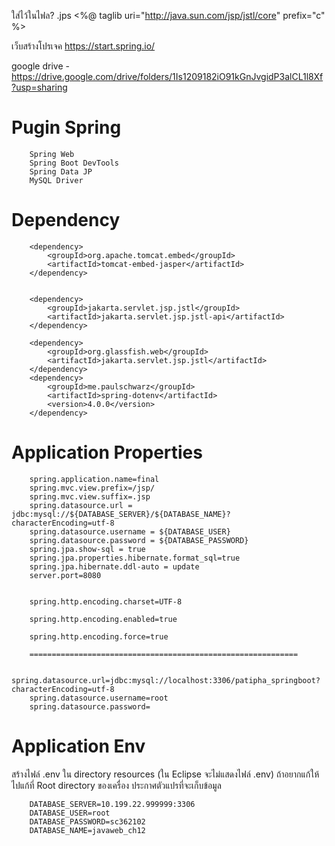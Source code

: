 ใส่ไว้ในไฟล? .jps <%@ taglib uri="http://java.sun.com/jsp/jstl/core" prefix="c" %>

เว็บสร้างโปรเจค https://start.spring.io/



google drive - https://drive.google.com/drive/folders/1Is1209182iO91kGnJvgidP3alCL1l8Xf?usp=sharing

<h1>Pugin Spring</h1>
        
        Spring Web
        Spring Boot DevTools
        Spring Data JP
        MySQL Driver 
        
<h1>Dependency</h1>


        <dependency>
            <groupId>org.apache.tomcat.embed</groupId>
            <artifactId>tomcat-embed-jasper</artifactId>
        </dependency>


        <dependency>
            <groupId>jakarta.servlet.jsp.jstl</groupId>
            <artifactId>jakarta.servlet.jsp.jstl-api</artifactId>
        </dependency>

        <dependency>
            <groupId>org.glassfish.web</groupId>
            <artifactId>jakarta.servlet.jsp.jstl</artifactId>
        </dependency>
        <dependency>
            <groupId>me.paulschwarz</groupId>
            <artifactId>spring-dotenv</artifactId>
            <version>4.0.0</version>
        </dependency>
        
        


<h1>Application Properties</h1>        

        spring.application.name=final
        spring.mvc.view.prefix=/jsp/
        spring.mvc.view.suffix=.jsp
        spring.datasource.url = jdbc:mysql://${DATABASE_SERVER}/${DATABASE_NAME}?characterEncoding=utf-8
        spring.datasource.username = ${DATABASE_USER}
        spring.datasource.password = ${DATABASE_PASSWORD}
        spring.jpa.show-sql = true
        spring.jpa.properties.hibernate.format_sql=true
        spring.jpa.hibernate.ddl-auto = update
        server.port=8080
        
        
        spring.http.encoding.charset=UTF-8
        
        spring.http.encoding.enabled=true
        
        spring.http.encoding.force=true

        ============================================================
        
        spring.datasource.url=jdbc:mysql://localhost:3306/patipha_springboot?characterEncoding=utf-8
        spring.datasource.username=root
        spring.datasource.password=


<h1>Application Env</h1> 
สร้างไฟล์ .env ใน directory resources (ใน Eclipse จะไม่แสดงไฟล์ .env) ถ้าอยากแก้ให้ไปแก้ที่ Root directory ของเครื่อง ประกาศตัวแปรที่จะเก็บข้อมูล
        
        DATABASE_SERVER=10.199.22.999999:3306
        DATABASE_USER=root
        DATABASE_PASSWORD=sc362102
        DATABASE_NAME=javaweb_ch12
